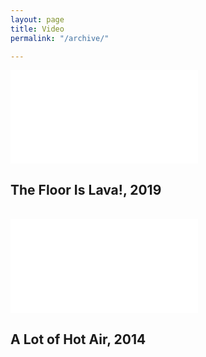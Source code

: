 ```yaml
---
layout: page
title: Video
permalink: "/archive/"

---
```

<!-- <iframe max-width="560" max-height="315" src="[https://www.youtube.com/watch?v=hnYU2J5COvY](https://www.youtube.com/watch?v=hnYU2J5COvY "https://www.youtube.com/watch?v=hnYU2J5COvY")" frameborder="0" allow="accelerometer; autoplay; encrypted-media; gyroscope; picture-in-picture" allowfullscreen></iframe> -->

<div class="projectitem"> <div class='embed-container'><iframe src='[https://www.youtube.com/watch?v=hnYU2J5COvY](https://www.youtube.com/watch?v=hnYU2J5COvY "https://www.youtube.com/watch?v=hnYU2J5COvY")' frameborder='0' allowfullscreen></iframe></div> <h2 class="projecttitle archivetitle"> The Floor Is Lava!, 2019 </h2> 

<br>

<!-- <iframe max-width="560" max-height="315" src="[https://www.youtube.com/embed/ArOpcaPYnsQ](https://www.youtube.com/embed/ArOpcaPYnsQ "https://www.youtube.com/embed/ArOpcaPYnsQ")" frameborder="0" allow="accelerometer; autoplay; encrypted-media; gyroscope; picture-in-picture" allowfullscreen></iframe> -->

<div class="projectitem"> <div class='embed-container'><iframe src='[https://www.youtube.com/embed/ArOpcaPYnsQ](https://www.youtube.com/embed/ArOpcaPYnsQ "https://www.youtube.com/embed/ArOpcaPYnsQ")' frameborder='0' allowfullscreen></iframe></div> <h2 class="projecttitle archivetitle"> A Lot of Hot Air, 2014 </h2> </div>